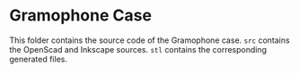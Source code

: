 # Gramophone Case

This folder contains the source code of the Gramophone case. `src` contains the OpenScad and Inkscape sources. `stl` contains the corresponding generated files.
